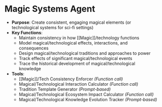 # Magic Systems Agent

- **Purpose**: Create consistent, engaging magical elements (or technological systems for sci-fi settings)
- **Key Functions**:
    - Maintain consistency in how [[Magic]]/technology functions
    - Model magical/technological effects, interactions, and consequences
    - Design magical/technological traditions and approaches to power
    - Track effects of significant magical/technological events
    - Trace the historical development of magical/technological knowledge
- **Tools**:
    - [[Magic]]/Tech Consistency Enforcer *(Function call)*
    - Magical/Technological Interaction Calculator *(Function call)*
    - Tradition Template Generator *(Prompt-based)*
    - Magical/Technological Ecosystem Impact Calculator *(Function call)*
    - Magical/Technological Knowledge Evolution Tracker *(Prompt-based)*